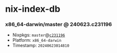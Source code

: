 # nix-index-db
### x86_64-darwin/master @ 240623.c231196
- Nixpkgs: `master`@[`c231196`](https://github.com/NixOS/nixpkgs/commit/c231196ea6b7f65e7b0370c2bc18a9829a30f681)
- Platform: `x86_64-darwin`
- Timestamp: `20240623014810`

